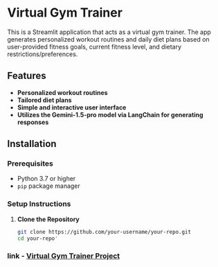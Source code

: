 # Virtual Gym Trainer

This is a Streamlit application that acts as a virtual gym trainer. The app generates personalized workout routines and daily diet plans based on user-provided fitness goals, current fitness level, and dietary restrictions/preferences.

## Features

- **Personalized workout routines**
- **Tailored diet plans**
- **Simple and interactive user interface**
- **Utilizes the Gemini-1.5-pro model via LangChain for generating responses**

## Installation

### Prerequisites

- Python 3.7 or higher
- `pip` package manager

### Setup Instructions

1. **Clone the Repository**

   ```bash
   git clone https://github.com/your-username/your-repo.git
   cd your-repo'
### link - [Virtual Gym Trainer Project](https://kirangajjana-virtual-gym-trainer-home-920rqk.streamlit.app/)
